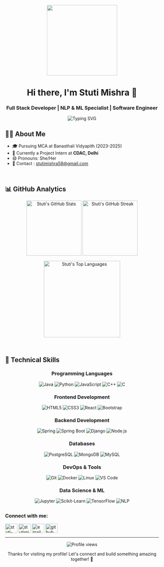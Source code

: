 <div align="center">
  <img src="https://miro.medium.com/max/2048/1*OohqW5DGh9CQS4hLY5FXzA.png" height="230"/>
</div>

<h1 align="center">Hi there, I'm Stuti Mishra 👋</h1>
<h3 align="center">Full Stack Developer | NLP & ML Specialist | Software Engineer</h3>

<p align="center">
  <img src="https://readme-typing-svg.herokuapp.com?font=Fira+Code&pause=1000&color=38BDAE&center=true&vCenter=true&width=435&lines=Full+Stack+Development;Natural+Language+Processing;Machine+Learning+Enthusiast;MERN+%26+Spring+Boot+Developer;Always+learning+new+technologies" alt="Typing SVG" />
</p>

## 👩‍💻 About Me

- 🎓 Pursuing MCA at Banasthali Vidyapith (2023-2025)
- 💼 Currently a Project Intern at **CDAC, Delhi** 
- 😄 Pronouns: She/Her
- 📩 Contact : stutimishra58@gmail.com

<br>


## 📊 GitHub Analytics

<p align="center">
  <img height="180em" src="https://github-readme-stats.vercel.app/api?username=stuti2305&show_icons=true&theme=tokyonight&include_all_commits=true&count_private=true&border_radius=15&hide_border=true&rank_icon=github" alt="Stuti's GitHub Stats"/>
  
  <img height="180em" src="https://github-readme-streak-stats.herokuapp.com/?user=stuti2305&theme=tokyonight&hide_border=true&border_radius=15" alt="Stuti's GitHub Streak"/>
</p>

<p align="center">
  <img height="250em" src="https://github-readme-stats.vercel.app/api/top-langs/?username=stuti2305&theme=tokyonight&hide_border=true&include_all_commits=true&count_private=true&layout=compact&border_radius=15&langs_count=8" alt="Stuti's Top Languages"/>
</p>




<br>

## 💼 Technical Skills

<div align="center">
  <h3>Programming Languages</h3>
  <p>
    <img src="https://img.shields.io/badge/Java-ED8B00?style=for-the-badge&logo=openjdk&logoColor=white" alt="Java"/>
    <img src="https://img.shields.io/badge/Python-3776AB?style=for-the-badge&logo=python&logoColor=white" alt="Python"/>
    <img src="https://img.shields.io/badge/JavaScript-F7DF1E?style=for-the-badge&logo=javascript&logoColor=black" alt="JavaScript"/>
    <img src="https://img.shields.io/badge/C++-00599C?style=for-the-badge&logo=cplusplus&logoColor=white" alt="C++"/>
    <img src="https://img.shields.io/badge/C-A8B9CC?style=for-the-badge&logo=c&logoColor=white" alt="C"/>
  </p>
  
  <h3>Frontend Development</h3>
  <p>
    <img src="https://img.shields.io/badge/HTML5-E34F26?style=for-the-badge&logo=html5&logoColor=white" alt="HTML5"/>
    <img src="https://img.shields.io/badge/CSS3-1572B6?style=for-the-badge&logo=css3&logoColor=white" alt="CSS3"/>
    <img src="https://img.shields.io/badge/React-61DAFB?style=for-the-badge&logo=react&logoColor=black" alt="React"/>
    <img src="https://img.shields.io/badge/Bootstrap-7952B3?style=for-the-badge&logo=bootstrap&logoColor=white" alt="Bootstrap"/>
  </p>
  
  <h3>Backend Development</h3>
  <p>
    <img src="https://img.shields.io/badge/Spring-6DB33F?style=for-the-badge&logo=spring&logoColor=white" alt="Spring"/>
    <img src="https://img.shields.io/badge/Spring_Boot-6DB33F?style=for-the-badge&logo=spring-boot&logoColor=white" alt="Spring Boot"/>
    <img src="https://img.shields.io/badge/Django-092E20?style=for-the-badge&logo=django&logoColor=white" alt="Django"/>
    <img src="https://img.shields.io/badge/Node.js-339933?style=for-the-badge&logo=nodedotjs&logoColor=white" alt="Node.js"/>
  </p>
  
  <h3>Databases</h3>
  <p>
    <img src="https://img.shields.io/badge/PostgreSQL-316192?style=for-the-badge&logo=postgresql&logoColor=white" alt="PostgreSQL"/>
    <img src="https://img.shields.io/badge/MongoDB-4EA94B?style=for-the-badge&logo=mongodb&logoColor=white" alt="MongoDB"/>
    <img src="https://img.shields.io/badge/MySQL-005C84?style=for-the-badge&logo=mysql&logoColor=white" alt="MySQL"/>
  </p>
  
  <h3>DevOps & Tools</h3>
  <p>
    <img src="https://img.shields.io/badge/Git-F05032?style=for-the-badge&logo=git&logoColor=white" alt="Git"/>
    <img src="https://img.shields.io/badge/Docker-2496ED?style=for-the-badge&logo=docker&logoColor=white" alt="Docker"/>
    <img src="https://img.shields.io/badge/Linux-FCC624?style=for-the-badge&logo=linux&logoColor=black" alt="Linux"/>
    <img src="https://img.shields.io/badge/VS_Code-007ACC?style=for-the-badge&logo=visual-studio-code&logoColor=white" alt="VS Code"/>
  </p>
  
  <h3>Data Science & ML</h3>
  <p>
    <img src="https://img.shields.io/badge/Jupyter-F37626?style=for-the-badge&logo=jupyter&logoColor=white" alt="Jupyter"/>
    <img src="https://img.shields.io/badge/scikit_learn-F7931E?style=for-the-badge&logo=scikit-learn&logoColor=white" alt="Scikit-Learn"/>
    <img src="https://img.shields.io/badge/TensorFlow-FF6F00?style=for-the-badge&logo=tensorflow&logoColor=white" alt="TensorFlow"/>
    <img src="https://img.shields.io/badge/NLP-4285F4?style=for-the-badge&logo=natural-language-processing&logoColor=white" alt="NLP"/>
  </p>
</div>



## <h3 align="left">Connect with me:</h3>
<p align="left">
<a href="https://www.linkedin.com/in/stuti-mishra-173485196" target="blank"><img align="center" src="https://raw.githubusercontent.com/rahuldkjain/github-profile-readme-generator/master/src/images/icons/Social/linked-in-alt.svg" alt="stuti-mishra" height="30" width="40" /></a>
<a href="https://www.instagram.com/stutimishraa?igsh=MW5jMmp0N3VwbHkzNg%3D%3D&utm_source=qr" target="blank"><img align="center" src="https://raw.githubusercontent.com/rahuldkjain/github-profile-readme-generator/master/src/images/icons/Social/instagram.svg" alt="stutimishraa" height="30" width="40" /></a>
<a href="mailto:stutimishra58@gmail.com" target="blank"><img align="center" src="https://www.vectorlogo.zone/logos/gmail/gmail-icon.svg" alt="email" height="30" width="40" /></a>
<a href="https://github.com/stuti2305" target="blank"><img align="center" src="https://raw.githubusercontent.com/rahuldkjain/github-profile-readme-generator/master/src/images/icons/Social/github.svg" alt="github" height="30" width="40" /></a>
</p>

---

<p align="center">
  <img src="https://komarev.com/ghpvc/?username=stuti2305&style=flat-square&color=blue" alt="Profile views"/>
</p>

<div align="center">
  Thanks for visiting my profile! Let's connect and build something amazing together! 🚀
</div>
